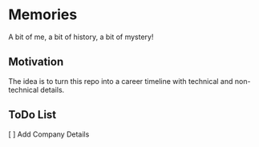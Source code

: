 # Memories
A bit of me, a bit of history, a bit of mystery!

## Motivation
The idea is to turn this repo into a career timeline with technical and non-technical details.

## ToDo List

[ ] Add Company Details
